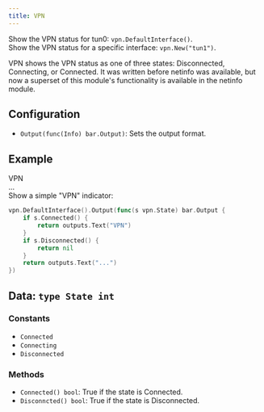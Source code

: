 ```yaml
---
title: VPN
---
```


Show the VPN status for tun0: `vpn.DefaultInterface()`.  
Show the VPN status for a specific interface: `vpn.New("tun1")`.

VPN shows the VPN status as one of three states: Disconnected, Connecting, or Connected. It was
written before netinfo was available, but now a superset of this module's functionality is available
in the netinfo module.

## Configuration

* `Output(func(Info) bar.Output)`: Sets the output format.

## Example

<div class="module-example-out">VPN</div>
<div class="module-example-out">...</div>
Show a simple "VPN" indicator:

```go
vpn.DefaultInterface().Output(func(s vpn.State) bar.Output {
	if s.Connected() {
		return outputs.Text("VPN")
	}
	if s.Disconnected() {
		return nil
	}
	return outputs.Text("...")
})
```

## Data: `type State int`

### Constants

* `Connected`
* `Connecting`
* `Disconnected`

### Methods

* `Connected() bool`: True if the state is Connected.
* `Disconncted() bool`: True if the state is Disconnected.
